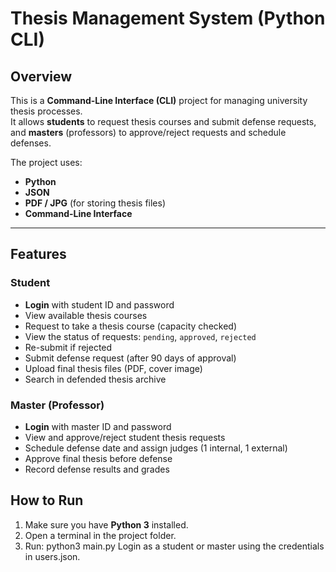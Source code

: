 # Thesis Management System (Python CLI)

##  Overview  
This is a **Command-Line Interface (CLI)** project for managing university thesis processes.  
It allows **students** to request thesis courses and submit defense requests, and **masters** (professors) to approve/reject requests and schedule defenses.  

The project uses:  
- **Python** 
- **JSON**   
- **PDF / JPG** (for storing thesis files)  
- **Command-Line Interface**  

---

##  Features  

### Student  
- **Login** with student ID and password  
- View available thesis courses  
- Request to take a thesis course (capacity checked)  
- View the status of requests: `pending`, `approved`, `rejected`  
- Re-submit if rejected  
- Submit defense request (after 90 days of approval)  
- Upload final thesis files (PDF, cover image)  
- Search in defended thesis archive  

### Master (Professor)  
- **Login** with master ID and password  
- View and approve/reject student thesis requests  
- Schedule defense date and assign judges (1 internal, 1 external)  
- Approve final thesis before defense  
- Record defense results and grades  

##  How to Run  

1. Make sure you have **Python 3** installed.  
2. Open a terminal in the project folder.  
3. Run:
   python3 main.py
Login as a student or master using the credentials in users.json.
